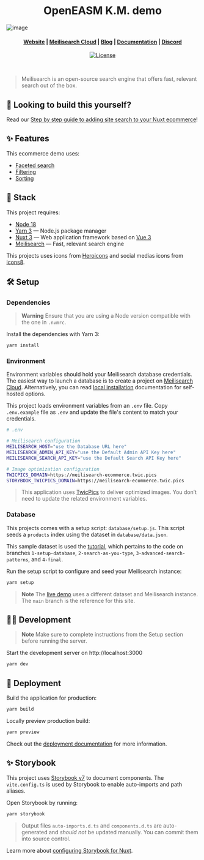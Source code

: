 

<h1 align="center">OpenEASM K.M. demo</h1>

![image](https://github.com/openeasm/openeasm-db/assets/15059493/c78a4a7f-78c8-4ff8-a39d-0bf127c49df2)

<h4 align="center">
  <a href="https://www.meilisearch.com/?utm_campaign=ecommerce-demo&utm_source=github&utm_medium=readme">Website</a> |
  <a href="https://www.meilisearch.com/cloud?utm_campaign=ecommerce-demo&utm_source=github&utm_medium=readme">Meilisearch Cloud</a> |
  <a href="https://blog.meilisearch.com/?utm_campaign=ecommerce-demo&utm_source=github&utm_medium=readme">Blog</a> |
  <a href="https://www.meilisearch.com/docs/?utm_campaign=ecommerce-demo&utm_source=github&utm_medium=readme">Documentation</a> |
  <a href="https://discord.meilisearch.com/?utm_campaign=ecommerce-demo&utm_source=github&utm_medium=readme">Discord</a>
</h4>

<p align="center">
  <a href="https://github.com/meilisearch/demo-movies/blob/main/LICENCE"><img src="https://img.shields.io/badge/license-MIT-informational" alt="License"></a>
</p>
<br/>

> Meilisearch is an open-source search engine that offers fast, relevant search out of the box. 

## 💪 Looking to build this yourself?

Read our [Step by step guide to adding site search to your Nuxt ecommerce](https://blog.meilisearch.com/nuxt-ecommerce-search-guide/?utm_campaign=ecommerce-demo&utm_source=github&utm_medium=readme)!

## ✨ Features

This ecommerce demo uses:

- [Faceted search](https://www.meilisearch.com/docs/learn/fine_tuning_results/faceted_search?utm_campaign=ecommerce-demo&utm_source=github&utm_medium=readme)
- [Filtering](https://www.meilisearch.com/docs/learn/fine_tuning_results/filtering?utm_campaign=ecommerce-demo&utm_source=github&utm_medium=readme)
- [Sorting](https://www.meilisearch.com/docs/learn/fine_tuning_results/sorting?utm_campaign=ecommerce-demo&utm_source=github&utm_medium=readme)

## 🧰 Stack

This project requires:

- [Node 18](https://nodejs.org/)
- [Yarn 3](https://yarnpkg.com/getting-started/install) — Node.js package manager
- [Nuxt 3](https://nuxt.com) — Web application framework based on [Vue 3](https://vuejs.org/)
- [Meilisearch](https://meilisearch.com/?utm_campaign=ecommerce-demo&utm_source=github&utm_medium=readme) — Fast, relevant search engine

This projects uses icons from [Heroicons](https://heroicons.com/) and social medias icons from [icons8](https://icons8.com/icons/collections/EnE9mEHAiX2D).

## 🛠️ Setup

### Dependencies

> **Warning**
> Ensure that you are using a Node version compatible with the one in `.nvmrc`.

Install the dependencies with Yarn 3:

```bash
yarn install
```

### Environment

Environment variables should hold your Meilisearch database credentials. The easiest way to launch a database is to create a project on [Meilisearch Cloud](https://meilisearch.com/cloud?utm_campaign=ecommerce-demo&utm_source=github&utm_medium=readme). Alternatively, you can read [local installation](https://www.meilisearch.com/docs/learn/getting_started/installation?utm_campaign=ecommerce-demo&utm_source=github&utm_medium=readme#local-installation) documentation for self-hosted options.

This project loads environment variables from an `.env` file. Copy `.env.example` file  as `.env` and update the file's content to match your credentials.

```bash
# .env

# Meilisearch configuration
MEILISEARCH_HOST="use the Database URL here"
MEILISEARCH_ADMIN_API_KEY="use the Default Admin API Key here"
MEILISEARCH_SEARCH_API_KEY="use the Default Search API Key here"

# Image optimization configuration
TWICPICS_DOMAIN=https://meilisearch-ecommerce.twic.pics
STORYBOOK_TWICPICS_DOMAIN=https://meilisearch-ecommerce.twic.pics
```

> This application uses [TwicPics](https://twicpics.com/) to deliver optimized images. You don’t need to update the related environment variables. 

### Database

This projects comes with a setup script: `database/setup.js`. This script seeds a `products` index using the dataset in `database/data.json`.

This sample dataset is used the [tutorial](https://blog.meilisearch.com/nuxt-ecommerce-search-guide/?utm_campaign=ecommerce-demo&utm_source=github&utm_medium=readme), which pertains to the code on branches `1-setup-database`, `2-search-as-you-type`, `3-advanced-search-patterns`, and `4-final`.

Run the setup script to configure and seed your Meilisearch instance:

```bash
yarn setup
```

> **Note**
> The [live demo](https://ecommerce.meilisearch.com/?utm_campaign=ecommerce-demo&utm_source=github&utm_medium=readme) uses a different dataset and Meilisearch instance. The `main` branch is the reference for this site.

## 🧑‍💻 Development

> **Note**
> Make sure to complete instructions from the Setup section before running the server.

Start the development server on http://localhost:3000

```bash
yarn dev
```

## 🚀 Deployment

Build the application for production:

```bash
yarn build
```

Locally preview production build:

```bash
yarn preview
```

Check out the [deployment documentation](https://nuxt.com/docs/getting-started/deployment) for more information.

## ✨ Storybook

This project uses [Storybook v7](https://storybook.js.org/) to document components. The `vite.config.ts` is used by Storybook to enable auto-imports and path aliases.

Open Storybook by running:

```bash
yarn storybook
```

> Output files `auto-imports.d.ts` and `components.d.ts` are auto-generated and *should not* be updated manually. You can commit them into source control.

Learn more about [configuring Storybook for Nuxt](https://laurentcazanove.com/articles/storybook-nuxt-guide/).
